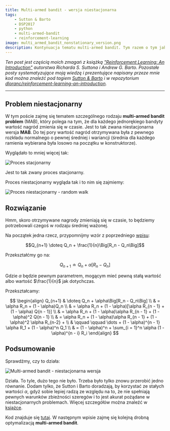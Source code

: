 ```yaml
---
title: Multi-armed bandit - wersja niestacjonarna
tags:
    - Sutton & Barto
    - DSP2017
    - python
    - multi-armed-bandit
    - reinforcement-learning
image: multi_armed_bandit_nonstationary_version.png
description: Kontynuacja tematu multi-armed bandit. Tym razem o tym jak sobie radzić z niestacjonarnymi wersjami tego problemu.
---
```

*Ten post jest częścią moich zmagań z książką ["Reinforcement Learning: An Introduction"](http://incompleteideas.net/sutton/book/the-book-2nd.html) autorstwa Richarda S. Suttona i Andrew G. Barto. Pozostałe posty systematyzujące moją wiedzę i prezentujące napisany przeze mnie kod można znaleźć pod tagiem [Sutton & Barto](/tagi/sutton-barto) i w repozytorium [dloranc/reinforcement-learning-an-introduction](https://github.com/dloranc/reinforcement-learning-an-introduction).*

---

## Problem niestacjonarny
W tym poście zajmę się tematem szczególnego rodzaju **multi-armed bandit problem** (MAB), który polega na tym, że dla każdego jednorękiego bandyty wartość nagród zmienia się w czasie. Jest to tak zwana niestacjonarna wersja **MAB**. Do tej pory wartość nagród otrzymywana była z pewnego rozkładu normalnego o pewnej średniej i wariancji (średnia dla każdego ramienia wybierana była losowo na początku w konstruktorze).

<!-- truncate -->

Wyglądało to mniej więcej tak:

![Proces stacjonarny](/images/posts/multi_armed_bandit_nonstationary_version/process_stationary.png)

Jest to tak zwany proces stacjonarny.

Proces niestacjonarny wygląda tak i to nim się zajmiemy:

![Proces niestacjonarny - random walk](/images/posts/multi_armed_bandit_nonstationary_version/process_nonstationary.png)

## Rozwiązanie

Hmm, skoro otrzymywane nagrody zmieniają się w czasie, to będziemy potrzebowali czegoś w rodzaju średniej ważonej.

Na początek jedna rzecz, przypomnijmy wzór z poprzedniego [wpisu](/2017/05/01/multi-armed-bandit-prosta-optymalizacja):

$$Q_{n+1} \doteq Q_n + \frac{1}{n}\Big[R_n - Q_n\Big]$$

Przekształćmy go na:

$$Q_{n+1} \doteq Q_n + \alpha\Big[R_n - Q_n\Big]$$

Gdzie $\alpha$ będzie pewnym parametrem, mogącym mieć pewną stałą wartość albo wartość $\frac{1}{n}$ jak dotychczas.

Przekształcamy:

$$
\begin{align} Q_{n+1} & \doteq Q_n + \alpha\Big[R_n - Q_n\Big] \\
& = \alpha R_n + (1 - \alpha)Q_n \\
& = \alpha R_n + (1 - \alpha)[\alpha R_{n - 1} + (1 - \alpha) Q{n - 1}] \\
& = \alpha R_n + (1 - \alpha)\alpha R_{n - 1} + (1 - \alpha)^2 Q{n - 1} \\
& = \alpha R_n + (1 - \alpha)\alpha R_{n - 1} + (1 - \alpha)^2 \alpha R_{n-2} + \\
& \qquad \qquad \dots + (1 - \alpha)^{n - 1} \alpha R_1 + (1 - \alpha)^n Q_1 \\
& = (1 - \alpha)^n + \sum_{i = 1}^n \alpha (1 - \alpha)^{n - i} R_i
\end{align}
$$

## Podsumowanie

Sprawdźmy, czy to działa:

![Multi-armed bandit - niestacjonarna wersja](/images/posts/multi_armed_bandit_nonstationary_version/rewards.png)

Działa. To tyle, dużo tego nie było. Trzeba było tylko znowu przerobić jedno równanie. Dodam tylko, że Sutton i Barto doradzają, by korzystać ze stałych wartości $\alpha$, gdyż sobie lepiej radzą ze względu na to, że nie spełniają pewnych warunków zbieżności szeregów i to jest akurat pożądane w niestacjonarnych problemach. Więcej szczegółów można znaleźć w [książce](http://incompleteideas.net/sutton/book/the-book.html).

Kod znajduje się [tutaj](https://github.com/dloranc/reinforcement-learning-an-introduction/blob/master/01_multi_arm_bandits/03_nonstationary.py). W następnym wpisie zajmę się kolejną drobną optymalizacją **multi-armed bandit**.
